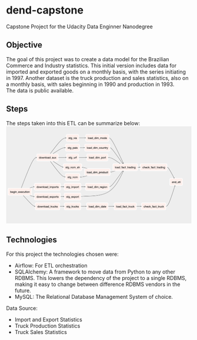 # dend-capstone
Capstone Project for the Udacity Data Enginner Nanodegree

## Objective
The goal of this project was to create a data model for the Brazilian Commerce and Industry statistics. 
This initial version includes data for imported and exported goods on a monthly basis, 
with the series initiating in 1997. Another dataset is the truck production and sales statistics, also on a monthly basis,
with sales beginning in 1990 and production in 1993.<br>
The data is public available.

## Steps
The steps taken into this ETL can be summarize below:
![ETL](https://github.com/lmeilibr/dend-capstone/blob/master/etl_flow.png "ETL Flow diagram")

## Technologies
For this project the technologies chosen were:
- Airflow: For ETL orchestration
- SQLAlchemy: A framework to move data from Python to any other RDBMS. This lowers the dependency of the project to a 
single RDBMS, making it easy to change between difference RDBMS vendors in the future. 
- MySQL: The Relational Database Management System of choice.


Data Source:
- Import and Export Statistics
- Truck Production Statistics
- Truck Sales Statistics

